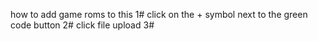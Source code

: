 how to add game roms to this
1# click on the + symbol next to the green code button 
2# click file upload 
3#
